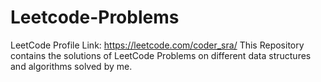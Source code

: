 # Leetcode-Problems
LeetCode Profile Link: https://leetcode.com/coder_sra/
This Repository contains  the solutions of  LeetCode Problems on different data structures and algorithms solved by me. 
